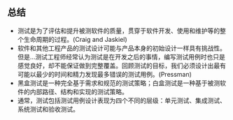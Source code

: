 ## 总结

- 测试是为了评估和提升被测软件的质量，贯穿于软件开发、使用和维护等的整个生命周期的过程。(Craig and Jaskiel)
- 软件和其他工程产品的测试设计可能与产品本身的初始设计一样具有挑战性。但是...测试工程师经常认为测试是在开发之后的事情，编写测试用例时也只是感觉良好，却不能保证做到完整覆盖。回顾测试的目标，我们必须设计出最有可能以最少的时间和精力发现最多错误的测试用例。(Pressman)
- 黑盒测试是一种完全基于需求和规范的测试策略；白盒测试是一种基于被测软件的内部路径、结构和实现的测试策略。
- 通常，测试包括测试用例设计表现为四个不同的层级：单元测试、集成测试、系统测试和验收测试。